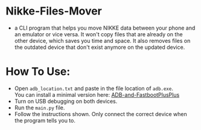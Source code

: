 # Nikke-Files-Mover 
- a CLI program that helps you move NIKKE data between your phone and an emulator or vice versa. It won't copy files that are already on the other device, which saves you time and space.
It also removes files on the outdated device that don't exist anymore on the updated device.
# How To Use:
- Open `adb_location.txt` and paste in the file location of `adb.exe`.  
You can install a minimal version here: [ADB-and-FastbootPlusPlus](https://github.com/K3V1991/ADB-and-FastbootPlusPlus)
- Turn on USB debugging on both devices.
- Run the `main.py` file.
- Follow the instructions shown. Only connect the correct device when the program tells you to.
